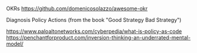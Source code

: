 
OKRs
https://github.com/domenicosolazzo/awesome-okr

Diagnosis Policy Actions (from the book  "Good Strategy Bad Strategy")

https://www.paloaltonetworks.com/cyberpedia/what-is-policy-as-code
https://penchantforproduct.com/inversion-thinking-an-underrated-mental-model/
